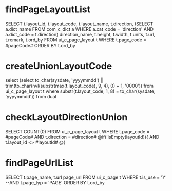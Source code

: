 findPageLayoutList
===
SELECT t.layout_id,
       t.layout_code,
       t.layout_name,
       t.direction,
       (SELECT a.dict_name
          FROM com_c_dict a
         WHERE a.cat_code = 'direction'
           AND a.dict_code = t.direction) direction_name,
       t.height,
       t.width,
       t.units,
       t.url,
       t.remark,
       t.ord_by
  FROM ui_c_page_layout t
 WHERE t.page_code = #pageCode#
 ORDER BY t.ord_by

createUnionLayoutCode
=== 
 select (select to_char(sysdate, 'yyyymmdd') ||
               trim(to_char(nvl(substr(max(t.layout_code), 9, 4), 0) + 1,
                            '0000'))
          from ui_c_page_layout t
         where substr(t.layout_code, 1, 8) = to_char(sysdate, 'yyyymmdd'))
  from dual
  
checkLayoutDirectionUnion
===  
  SELECT COUNT(0)
  FROM ui_c_page_layout t
 WHERE t.page_code = #pageCode#
   AND t.direction = #direction#
   @if(!isEmpty(layoutId)){
   AND t.layout_id <> #layoutId#
   @}
   
findPageUrlList
===   
   SELECT t.page_name,
       t.url page_url
  FROM ui_c_page t
 WHERE t.is_use = 'Y'
   --AND t.page_typ = 'PAGE'
   ORDER BY t.ord_by
